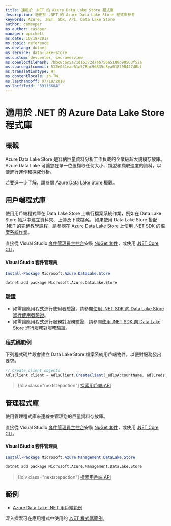 ```yaml
---
title: 適用於 .NET 的 Azure Data Lake Store 程式庫
description: 適用於 .NET 的 Azure Data Lake Store 程式庫參考
keywords: Azure, .NET, SDK, API, Data Lake Store
author: camsoper
ms.author: casoper
manager: wpickett
ms.date: 10/19/2017
ms.topic: reference
ms.devlang: dotnet
ms.service: data-lake-store
ms.custom: devcenter, svc-overview
ms.openlocfilehash: 7bbc8c6c5a71d16372d7ab756a5188d90503f52a
ms.sourcegitcommit: 512e031ead61a578ac96835c8ea01829842740bf
ms.translationtype: HT
ms.contentlocale: zh-TW
ms.lasthandoff: 07/18/2018
ms.locfileid: "39116684"
---
```

# <a name="azure-data-lake-store-libraries-for-net"></a>適用於 .NET 的 Azure Data Lake Store 程式庫

## <a name="overview"></a>概觀

Azure Data Lake Store 是容納巨量資料分析工作負載的企業級超大規模存放庫。 Azure Data Lake 可讓您在單一位置擷取任何大小、類型和擷取速度的資料，以便進行運作和探究分析。

若要進一步了解，請參閱 [Azure Data Lake Store 概觀](/azure/data-lake-store/data-lake-store-overview)。

## <a name="client-library"></a>用戶端程式庫

使用用戶端程式庫在 Data Lake Store 上執行檔案系統作業，例如在 Data Lake Store 帳戶中建立資料夾、上傳及下載檔案。  如果使用 Data Lake Store 搭配 .NET 的完整教學課程，請參閱[在 Azure Data Lake Store 上使用 .NET SDK 的檔案系統作業](/azure/data-lake-store/data-lake-store-data-operations-net-sdk)。

直接從 Visual Studio [套件管理員主控台][PackageManager]安裝 [NuGet 套件](https://www.nuget.org/packages/Microsoft.Azure.Management.DataLake.Store)，或使用 [.NET Core CLI][DotNetCLI]。

#### <a name="visual-studio-package-manager"></a>Visual Studio 套件管理員

```powershell
Install-Package Microsoft.Azure.DataLake.Store
```

```bash
dotnet add package Microsoft.Azure.DataLake.Store
```
### <a name="authentication"></a>驗證

* 如需讓應用程式進行使用者驗證，請參閱[使用 .NET SDK 向 Data Lake Store 進行使用者驗證](/azure/data-lake-store/data-lake-store-end-user-authenticate-net-sdk)。
* 如需讓應用程式進行服務對服務驗證，請參閱[使用 .NET SDK 向 Data Lake Store 進行服務對服務驗證](/azure/data-lake-store/data-lake-store-service-to-service-authenticate-net-sdk)。

### <a name="code-example"></a>程式碼範例

下列程式碼片段會建立 Data Lake Store 檔案系統用戶端物件，以便對服務發出要求。

```csharp
// Create client objects
AdlsClient client = AdlsClient.CreateClient(_adlsAccountName, adlCreds);
```

> [!div class="nextstepaction"]
> [探索用戶端 API](/dotnet/api/overview/azure/datalakestore/client)


## <a name="management-library"></a>管理程式庫

使用管理程式庫來連線並管理您的巨量資料存放庫。

直接從 Visual Studio [套件管理員主控台][PackageManager]安裝 [NuGet 套件](https://www.nuget.org/packages/Microsoft.Azure.Management.DataLake.Store)，或使用 [.NET Core CLI][DotNetCLI]。

#### <a name="visual-studio-package-manager"></a>Visual Studio 套件管理員

```powershell
Install-Package Microsoft.Azure.Management.DataLake.Store
```

```bash
dotnet add package Microsoft.Azure.Management.DataLake.Store
```

> [!div class="nextstepaction"]
> [探索用戶端 API](/dotnet/api/overview/azure/datalakestore/management)


## <a name="samples"></a>範例

* [Azure Data Lake .NET 用戶端範例](https://azure.microsoft.com/resources/samples/data-lake-dotnet-client/)

深入探索可在應用程式中使用的 [.NET 程式碼範例](https://azure.microsoft.com/resources/samples/?platform=dotnet)。

[PackageManager]: https://docs.microsoft.com/nuget/tools/package-manager-console
[DotNetCLI]: https://docs.microsoft.com/dotnet/core/tools/dotnet-add-package
